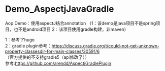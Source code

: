 # Demo_AspectjJavaGradle
Aop Demo：使用aspectJ结合annotation  （1：该demo是java项目不是spring项目，也不是android项目  2：该项目使用gradle构建，非maven）

1：参考了hugo<br>
2：gradle plugin参考：https://discuss.gradle.org/t/could-not-get-unknown-property-classesdir-for-main-classes/30591/6<br>
  （官方提供的不支持gradle5（api修改了））<br>
  参考:https://github.com/arendd/AspectjGradlePlugin<br>

